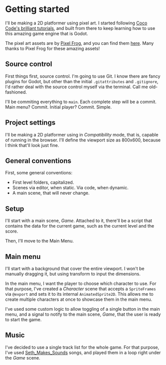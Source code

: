 # Getting started

I'll be making a 2D platformer using pixel art. I started following [Coco Code's brilliant tutorials](https://www.youtube.com/playlist?list=PL1aAeF6bPTB4o7LSEWjIM5gwklEj9VpB_), and built from there to keep learning how to use this amazing game engine that is Godot.

The pixel art assets are by [Pixel Frog](https://twitter.com/PixelFrogStudio), and you can find them [here](https://pixelfrog-assets.itch.io/pixel-adventure-1). Many thanks to Pixel Frog for these amazing assets!

## Source control

First things first, source control. I'm going to use Git. I know there are fancy plugins for Godot, but other than the initial `.gitattributes` and `.gitignore`, I'd rather deal with the source control myself via the terminal. Call me old-fashioned.

I'll be commiting everything to `main`. Each complete step will be a commit. Main menu? Commit. Initial player? Commit. Simple.

## Project settings

I'll be making a 2D platformer using in _Compatibility_ mode, that is, capable of running in the browser. I'll define the viewport size as 800x600, because I think that'll look just fine.

## General conventions

First, some general conventions:

- First level folders, capitalized.
- Scenes via editor, when static. Via code, when dynamic.
- A main scene, that will never change.

## Setup

I'll start with a main scene, _Game_. Attached to it, there'll be a script that contains the data for the current game, such as the current level and the score.

Then, I'll move to the Main Menu.

## Main menu

I'll start with a background that cover the entire viewport. I won't be manually dragging it, but using transform to input the dimensions.

In the main menu, I want the player to choose which character to use. For that purpose, I've created a _Character_ scene that accepts a `SpriteFrames` via `@export` and sets it to its internal `AnimatedSprite2D`. This allows me to create multiple characters at once to showcase them in the main menu.

I've used some custom logic to allow toggling of a single button in the main menu, and a signal to notify to the main scene, _Game_, that the user is ready to start the game.

## Music

I've decided to use a single track list for the whole game. For that purpose, I've used [Seth_Makes_Sounds](https://freesound.org/people/Seth_Makes_Sounds/) songs, and played them in a loop right under the _Game_ scene.
